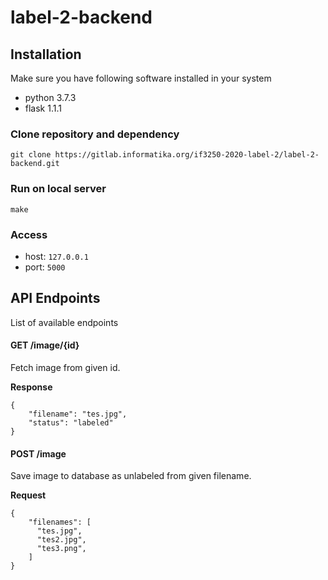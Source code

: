 # label-2-backend

## Installation
Make sure you have following software installed in your system
* python 3.7.3
* flask 1.1.1

### Clone repository and dependency
````
git clone https://gitlab.informatika.org/if3250-2020-label-2/label-2-backend.git
````
### Run on local server
```
make
```
### Access
* host: `127.0.0.1`
* port: `5000`

## API Endpoints
List of available endpoints

#### GET /image/{id}
Fetch image from given id. 

**Response**
```
{
    "filename": "tes.jpg",
    "status": "labeled"
}
```

#### POST /image
Save image to database as unlabeled from given filename.

**Request**
```
{
    "filenames": [
      "tes.jpg",
      "tes2.jpg",
      "tes3.png",
    ]
}
```

